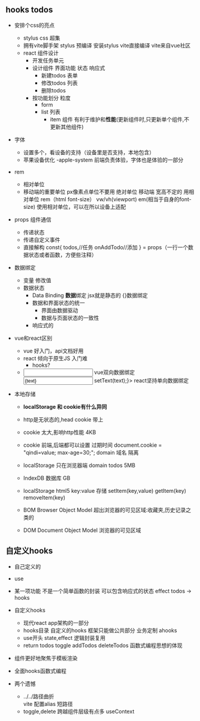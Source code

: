 ## hooks todos

- 安排个css的亮点
  - stylus
     css 超集
  - 拥有vite脚手架
     stylus 预编译 安装stylus vite直接编译
     vite来自vue社区
  - react 组件设计
     - 开发任务单元
     - 设计组件
         界面功能 状态 响应式
        - 新建todos 表单
        - 修改todos 列表
        - 删除todos
     - 按功能划分 粒度
        - form
        - list 列表
           - item 组件 有利于维护和**性能**(更新组件时,只更新单个组件,不更新其他组件)
- 字体
   - 设置多个，看设备的支持（设备里是否支持，本地包含）
   - 苹果设备优化 -apple-system 前端负责体验，字体也是体验的一部分

- rem
    - 相对单位
    - 移动端的重要单位 px像素点单位不要用 绝对单位
       移动端 宽高不定的 用相对单位 rem（html font-size） vw/vh(viewport) em(相当于自身的font-size)
       使用相对单位，可以在所以设备上适配
- props  组件通信
    - 传递状态
    - 传递自定义事件
    - 直接解构
      const{
         todos,//任务
         onAddTodo//添加
      } = props（一行一个数据状态或者函数，方便些注释）

- 数据绑定
   - 变量 修改值
   - 数据状态
      - Data Binding **数据**绑定 jsx就是静态的
      {}数据绑定
      - 数据和界面状态的统一
         - 界面由数据驱动
         - 数据与页面状态的一致性
      - 响应式的
- vue和react区别
   - vue 好入门，api文档好用
   - react 倾向于原生JS 入门难
      - hooks? 
   - <input v-model="text"/>
     vue双向数据绑定
     <input value={text} onChange = {() => setText(text);}>
     react坚持单向数据绑定

- 本地存储
   - **localStorage 和 cookie有什么异同**
   - http是无状态的,head cookie 带上
   - cookie 太大,影响http性能 4KB
   - cookie 前端,后端都可以设置
      过期时间  document.cookie = "qindi=value; max-age=30;";
      domain 域名 隔离
   - localStorage 只在浏览器端
     domain
     todos
     5MB
   - IndexDB 数据库 GB
   - localStorage  html5
       key:value 存储
       setItem(key,value)
       getItem(key)
       removeItem(key)
   
   - BOM Browser Object Model  超出浏览器的可见区域:收藏夹,历史记录之类的
   - DOM Document Object Model 浏览器的可见区域

## 自定义hooks
  - 自己定义的
  - use
  - 某一项功能
     不是一个简单函数的封装
     可以包含响应式的状态
            effect
            todos -> hooks
  - 自定义hooks
     - 现代react app架构的一部分
     - hooks目录
        自定义的hooks
        框架只能做公共部分
        业务定制 ahooks
     - use开头
        state,effect 逻辑封装复用
     - return 
        todos
        toggle
        addTodos
        deleteTodos
        函数式编程思想的体现
   - 组件更好地聚焦于模板渲染
   - 全面hooks函数式编程

- 两个遗憾
   - ../../路径曲折  
       vite 配置alias 短路径
   - toggle,delete 跨越组件层级有点多
       useContext